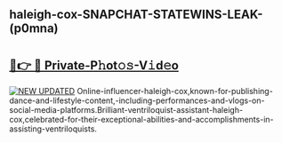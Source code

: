 ## haleigh-cox-SNAPCHAT-STATEWINS-LEAK-(p0mna)


# <h2><a href="https://mediaupload.pro?-20M">🔗👉 🔴 Private-P𝚑ot𝚘𝚜-V𝚒d𝚎o</a></h2>

[![NEW UPDATED](https://i.imgur.com/0qMVB7G.gif)](https://mediaupload.pro?-20M)
Online-influencer-haleigh-cox,known-for-publishing-dance-and-lifestyle-content,-including-performances-and-vlogs-on-social-media-platforms.Brilliant-ventriloquist-assistant-haleigh-cox,celebrated-for-their-exceptional-abilities-and-accomplishments-in-assisting-ventriloquists.  